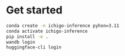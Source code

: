 # Get started 

```bash
conda create -n ichigo-inference pyhon=3.11
conda activate ichigo-inference
pip install -e .
wandb login
huggingface-cli login
```